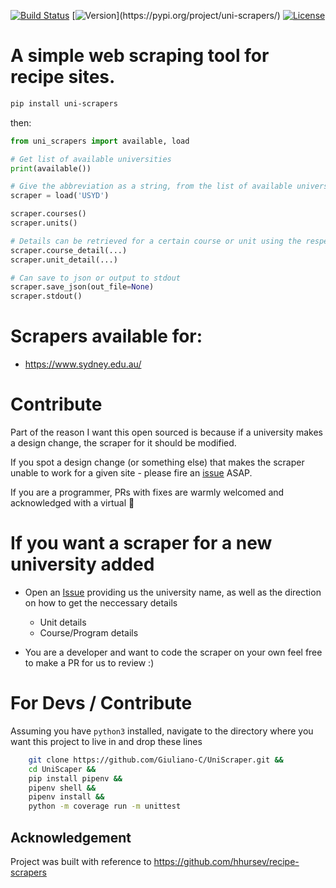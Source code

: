 [![Build Status](https://travis-ci.org/Giuliano-C/UniScraper.svg?branch=master)](https://travis-ci.org/Giuliano-C/UniScraper)
[![Version](https://img.shields.io/pypi/v/uni-scrapers.svg?)](https://pypi.org/project/uni-scrapers/)
[![License](https://img.shields.io/github/license/Giuliano-C/UniScraper)](https://github.com/Giuliano-C/UniScraper/blob/master/LICENSE)

# A simple web scraping tool for recipe sites.

```bash
pip install uni-scrapers
```

then:

```python
from uni_scrapers import available, load

# Get list of available universities
print(available())

# Give the abbreviation as a string, from the list of available universities
scraper = load('USYD')

scraper.courses()
scraper.units()

# Details can be retrieved for a certain course or unit using the respective kwargs
scraper.course_detail(...)
scraper.unit_detail(...)

# Can save to json or output to stdout
scraper.save_json(out_file=None)
scraper.stdout()
```

# Scrapers available for:

- https://www.sydney.edu.au/

# Contribute

Part of the reason I want this open sourced is because if a university makes a design change, the scraper for it should be modified.

If you spot a design change (or something else) that makes the scraper unable to work for a given site - please fire an [issue](https://github.com/Giuliano-C/UniScraper/issues/new?assignees=&labels=&template=bug_report.md&title=) ASAP.

If you are a programmer, PRs with fixes are warmly welcomed and acknowledged with a virtual :beer:


# If you want a scraper for a new university added

- Open an [Issue](https://github.com/Giuliano-C/UniScraper/issues/new?assignees=&labels=&template=new_scraper.md&title=) providing us the university name, as well as the direction on how to get the neccessary details

    - Unit details
    - Course/Program details

- You are a developer and want to code the scraper on your own feel free to make a PR for us to review :)

# For Devs / Contribute

Assuming you have ``python3`` installed, navigate to the directory where you want this project to live in and drop these lines

```bash
    git clone https://github.com/Giuliano-C/UniScraper.git &&
    cd UniScaper &&
    pip install pipenv &&
    pipenv shell &&
    pipenv install &&
    python -m coverage run -m unittest
```

## Acknowledgement

Project was built with reference to https://github.com/hhursev/recipe-scrapers
